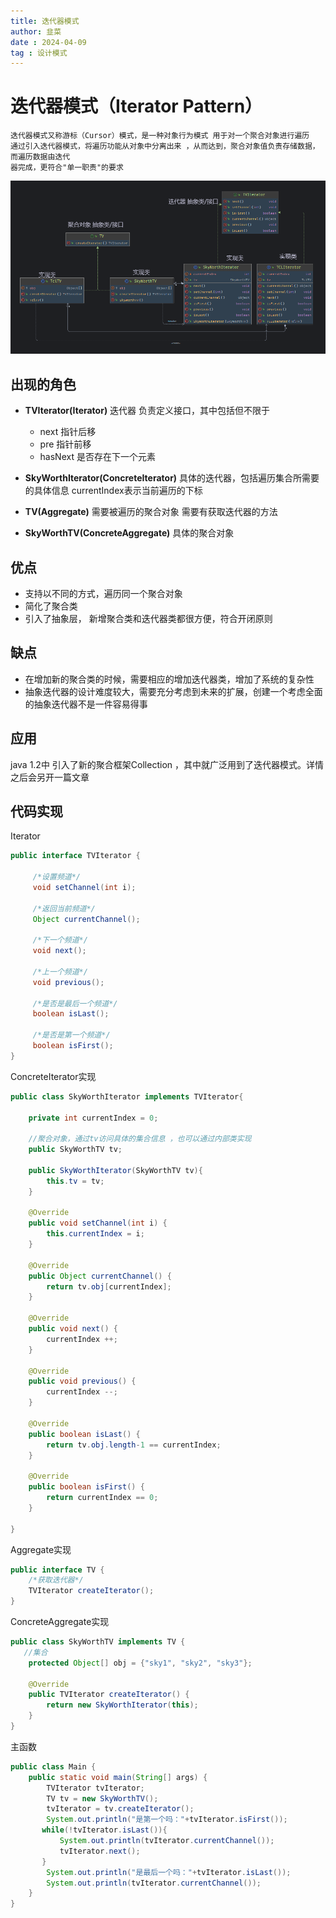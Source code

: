 ```yaml
---
title: 迭代器模式
author: 韭菜
date : 2024-04-09
tag : 设计模式
---
```

<!-- markdownlint-disable-file -->
# 迭代器模式（Iterator Pattern）

    迭代器模式又称游标（Cursor）模式，是一种对象行为模式 用于对一个聚合对象进行遍历
    通过引入迭代器模式，将遍历功能从对象中分离出来 ，从而达到，聚合对象值负责存储数据，而遍历数据由迭代
    器完成，更符合"单一职责"的要求

![迭代器模式类图](./image/迭代器模式.png)

## 出现的角色

* **TVIterator(Iterator)** 迭代器
 负责定义接口，其中包括但不限于
  * next 指针后移
  * pre 指针前移
  * hasNext 是否存在下一个元素

* **SkyWorthIterator(ConcreteIterator)** 具体的迭代器，包括遍历集合所需要的具体信息 currentIndex表示当前遍历的下标

* **TV(Aggregate)** 需要被遍历的聚合对象 需要有获取迭代器的方法

* **SkyWorthTV(ConcreteAggregate)** 具体的聚合对象

## 优点

* 支持以不同的方式，遍历同一个聚合对象
* 简化了聚合类
* 引入了抽象层， 新增聚合类和迭代器类都很方便，符合开闭原则

## 缺点

* 在增加新的聚合类的时候，需要相应的增加迭代器类，增加了系统的复杂性
* 抽象迭代器的设计难度较大，需要充分考虑到未来的扩展，创建一个考虑全面的抽象迭代器不是一件容易得事

## 应用

java 1.2中 引入了新的聚合框架Collection ，其中就广泛用到了迭代器模式。详情之后会另开一篇文章

## 代码实现

Iterator

```java
public interface TVIterator {

     /*设置频道*/
     void setChannel(int i);
     
     /*返回当前频道*/
     Object currentChannel();
     
     /*下一个频道*/
     void next();
     
     /*上一个频道*/
     void previous();
     
     /*是否是最后一个频道*/
     boolean isLast();
     
     /*是否是第一个频道*/
     boolean isFirst();
}
```

ConcreteIterator实现

``` java
public class SkyWorthIterator implements TVIterator{

    private int currentIndex = 0;
    
    //聚合对象，通过tv访问具体的集合信息 ，也可以通过内部类实现
    public SkyWorthTV tv;

    public SkyWorthIterator(SkyWorthTV tv){
        this.tv = tv;
    }

    @Override
    public void setChannel(int i) {
        this.currentIndex = i;
    }

    @Override
    public Object currentChannel() {
        return tv.obj[currentIndex];
    }

    @Override
    public void next() {
        currentIndex ++;
    }

    @Override
    public void previous() {
        currentIndex --;
    }

    @Override
    public boolean isLast() {
        return tv.obj.length-1 == currentIndex;
    }

    @Override
    public boolean isFirst() {
        return currentIndex == 0;
    }

}

```

Aggregate实现

```java
public interface TV {
    /*获取迭代器*/
    TVIterator createIterator();
}
```

ConcreteAggregate实现

```java
public class SkyWorthTV implements TV {
   //集合
    protected Object[] obj = {"sky1", "sky2", "sky3"};

    @Override
    public TVIterator createIterator() {
        return new SkyWorthIterator(this);
    }
}
```

主函数

```java
public class Main {
    public static void main(String[] args) {
        TVIterator tvIterator;
        TV tv = new SkyWorthTV();
        tvIterator = tv.createIterator();
        System.out.println("是第一个吗："+tvIterator.isFirst());
       while(!tvIterator.isLast()){
           System.out.println(tvIterator.currentChannel());
           tvIterator.next();
       }
        System.out.println("是最后一个吗："+tvIterator.isLast());
        System.out.println(tvIterator.currentChannel());
    }
}
```
